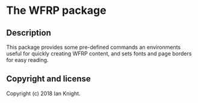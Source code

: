 # The WFRP package

## Description

This package provides some pre-defined commands an environments useful for
quickly creating WFRP content, and sets fonts and page borders for
easy reading.

## Copyright and license

Copyright (c) 2018 Ian Knight.
